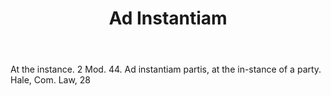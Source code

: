 ---
title: Ad Instantiam
letter: A
permalink: "/definitions/ad-instantiam.html"
body: At the instance. 2 Mod. 44. Ad instantiam partis, at the in-stance of a party.
  Hale, Com. Law, 28
published_at: '2018-07-07'
source: Black's Law Dictionary
layout: post
---